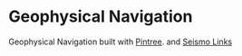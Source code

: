 # Geophysical Navigation

Geophysical Navigation built with [Pintree](https://github.com/Pintree-io/pintree). and [Seismo Links](https://github.com/seismo-learn/links)
